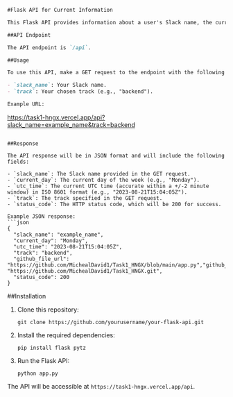 ```markdown
#Flask API for Current Information

This Flask API provides information about a user's Slack name, the current day of the week, the current UTC time, and their track. It accepts two GET request query parameters (`slack_name` and `track`) and returns the information in JSON format.

##API Endpoint

The API endpoint is `/api`.

##Usage

To use this API, make a GET request to the endpoint with the following parameters:

- `slack_name`: Your Slack name.
- `track`: Your chosen track (e.g., "backend").

Example URL:
```
https://task1-hngx.vercel.app/api?slack_name=example_name&track=backend
```

##Response

The API response will be in JSON format and will include the following fields:

- `slack_name`: The Slack name provided in the GET request.
- `current_day`: The current day of the week (e.g., "Monday").
- `utc_time`: The current UTC time (accurate within a +/-2 minute window) in ISO 8601 format (e.g., "2023-08-21T15:04:05Z").
- `track`: The track specified in the GET request.
- `status_code`: The HTTP status code, which will be 200 for success.

Example JSON response:
```json
{
  "slack_name": "example_name",
  "current_day": "Monday",
  "utc_time": "2023-08-21T15:04:05Z",
  "track": "backend",
  "github_file_url": "https://github.com/MichealDavid1/Task1_HNGX/blob/main/app.py","github_repo_url": "https://github.com/MichealDavid1/Task1_HNGX.git",
  "status_code": 200
}
```

##Installation

1. Clone this repository:

   ```
   git clone https://github.com/yourusername/your-flask-api.git
   ```

2. Install the required dependencies:

   ```
   pip install flask pytz
   ```

3. Run the Flask API:

   ```
   python app.py
   ```

The API will be accessible at `https://task1-hngx.vercel.app/api`.
